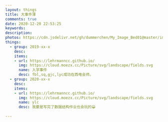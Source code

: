 ```yaml
---
layout: things
title: 大事件薄
comments: true
date: 2020-12-20 22:53:25
keywords:
description:
photos: https://cdn.jsdelivr.net/gh/dummerchen/My_Image_Bed01@master/img/20201220151658.jpg
things:
  - group: 2019-xx-x
    desc:
    items:
    - url: https://lehrmanncc.github.io/
      img: https://cloud.moezx.cc/Picture/svg/landscape/fields.svg
      name: 入学事件
      desc: fbl,sq,gjc,lyc成功在西电会师。
  - group: 2020-xx-x
    desc:
    items:
    - url: https://lehrmanncc.github.io/
      img: https://cloud.moezx.cc/Picture/svg/landscape/fields.svg
      name: ylc
      desc: 我要是写完了数据结构作业也会玩的😀
  
---
```

